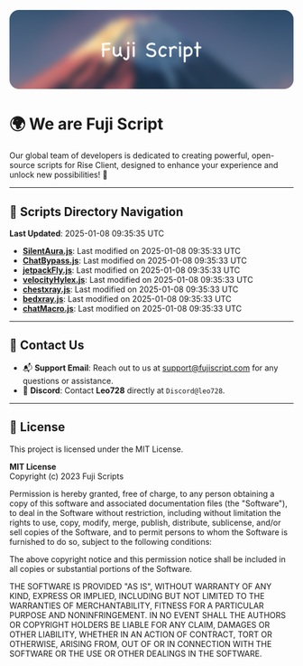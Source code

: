 ![Banner](.github/b.webp)

# 🌍 **We are Fuji Script**

Our global team of developers is dedicated to creating powerful, open-source scripts for Rise Client, designed to enhance your experience and unlock new possibilities! 🌟

---
<!-- SCRIPTS_NAVIGATION_START -->
## 📂 **Scripts Directory Navigation**

**Last Updated**: 2025-01-08 09:35:35 UTC

- **[SilentAura.js](scripts/SilentAura.js)**: Last modified on 2025-01-08 09:35:33 UTC
- **[ChatBypass.js](scripts/ChatBypass.js)**: Last modified on 2025-01-08 09:35:33 UTC
- **[jetpackFly.js](scripts/jetpackFly.js)**: Last modified on 2025-01-08 09:35:33 UTC
- **[velocityHylex.js](scripts/velocityHylex.js)**: Last modified on 2025-01-08 09:35:33 UTC
- **[chestxray.js](scripts/chestxray.js)**: Last modified on 2025-01-08 09:35:33 UTC
- **[bedxray.js](scripts/bedxray.js)**: Last modified on 2025-01-08 09:35:33 UTC
- **[chatMacro.js](scripts/chatMacro.js)**: Last modified on 2025-01-08 09:35:33 UTC

<!-- SCRIPTS_NAVIGATION_END -->

---

## 💬 **Contact Us**  
- 📬 **Support Email**: Reach out to us at [support@fujiscript.com](mailto:support@fujiscript.com) for any questions or assistance.  
- 💬 **Discord**: Contact **Leo728** directly at `Discord@leo728`.

---

## 📜 **License**

This project is licensed under the MIT License.  

**MIT License**  
Copyright (c) 2023 Fuji Scripts  

Permission is hereby granted, free of charge, to any person obtaining a copy of this software and associated documentation files (the "Software"), to deal in the Software without restriction, including without limitation the rights to use, copy, modify, merge, publish, distribute, sublicense, and/or sell copies of the Software, and to permit persons to whom the Software is furnished to do so, subject to the following conditions:  

The above copyright notice and this permission notice shall be included in all copies or substantial portions of the Software.  

THE SOFTWARE IS PROVIDED "AS IS", WITHOUT WARRANTY OF ANY KIND, EXPRESS OR IMPLIED, INCLUDING BUT NOT LIMITED TO THE WARRANTIES OF MERCHANTABILITY, FITNESS FOR A PARTICULAR PURPOSE AND NONINFRINGEMENT. IN NO EVENT SHALL THE AUTHORS OR COPYRIGHT HOLDERS BE LIABLE FOR ANY CLAIM, DAMAGES OR OTHER LIABILITY, WHETHER IN AN ACTION OF CONTRACT, TORT OR OTHERWISE, ARISING FROM, OUT OF OR IN CONNECTION WITH THE SOFTWARE OR THE USE OR OTHER DEALINGS IN THE SOFTWARE.  
